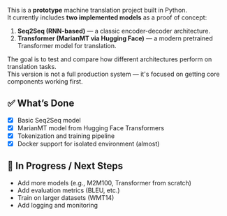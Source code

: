 This is a **prototype** machine translation project built in Python.  
It currently includes **two implemented models** as a proof of concept:

1. **Seq2Seq (RNN-based)** — a classic encoder-decoder architecture.
2. **Transformer (MarianMT via Hugging Face)** — a modern pretrained Transformer model for translation.

The goal is to test and compare how different architectures perform on translation tasks.  
This version is not a full production system — it's focused on getting core components working first.

## ✅ What’s Done

- [x] Basic Seq2Seq model
- [x] MarianMT model from Hugging Face Transformers
- [x] Tokenization and training pipeline
- [x] Docker support for isolated environment (almost)

## 🚧 In Progress / Next Steps

- Add more models (e.g., M2M100, Transformer from scratch)
- Add evaluation metrics (BLEU, etc.)
- Train on larger datasets (WMT14)
- Add logging and monitoring

